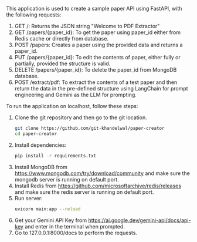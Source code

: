 This application is used to create a sample paper API using FastAPI, with the following requests:

1. GET /: Returns the JSON string "Welcome to PDF Extractor"
2. GET /papers/{paper_id}: To get the paper using paper_id either from Redis cache or directly from database.
3. POST /papers: Creates a paper using the provided data and returns a paper_id.
4. PUT /papers/{paper_id}: To edit the contents of paper, either fully or partially, provided the structure is valid.
5. DELETE /papers/{paper_id}: To delete the paper_id from MongoDB database.
6. POST /extract/pdf: To extract the contents of a test paper and then return the data in the pre-defined structure using LangChain for prompt engineering and Gemini as the LLM for prompting.

To run the application on localhost, follow these steps:
1. Clone the git repository and then go to the git location.
   ```bash
   git clone https://github.com/git-khandelwal/paper-creator
   cd paper-creator
2. Install dependencies: 
   ```bash
   pip install -r requirements.txt
3. Install MongoDB from https://www.mongodb.com/try/download/community and make sure the mongodb server is running on default port.
4. Install Redis from https://github.com/microsoftarchive/redis/releases and make sure the redis server is running on default port.
5. Run server:
   ```bash
   uvicorn main:app --reload
6. Get your Gemini API Key from https://ai.google.dev/gemini-api/docs/api-key and enter in the terminal when prompted.
7. Go to 127.0.0.1:8000/docs to perform the requests.

